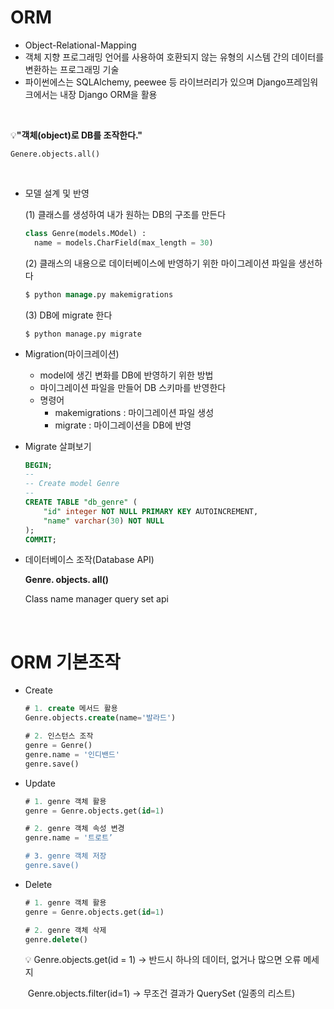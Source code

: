 # ORM

- Object-Relational-Mapping
- 객체 지향 프로그래밍 언어를 사용하여 호환되지 않는 유형의 시스템 간의 데이터를 변환하는 프로그래밍 기술
- 파이썬에스는 SQLAlchemy, peewee 등 라이브러리가 있으며 Django프레임워크에서는 내장 Django ORM을 활용

<Br>

💡**"객체(object)로 DB를 조작한다."**

`Genere.objects.all()`

<br>

- 모델 설계 및 반영

  (1) 클래스를 생성하여 내가 원하는 DB의 구조를 만든다

  ```sql
  class Genre(models.MOdel) : 
  	name = models.CharField(max_length = 30)
  ```

  (2) 클래스의 내용으로 데이터베이스에 반영하기 위한 마이그레이션 파일을 생선하다

  ```sql
  $ python manage.py makemigrations
  ```

  (3) DB에 migrate 한다 

  ```
  $ python manage.py migrate
  ```

  

- Migration(마이크레이션)

  - model에 생긴 변화를 DB에 반영하기 위한 방법
  - 마이그레이션 파일을 만들어 DB 스키마를 반영한다
  - 명령어
    - makemigrations : 마이그레이션 파일 생성
    - migrate : 마이그레이션을 DB에 반영 

- Migrate 살펴보기

  ```sql
  BEGIN;
  --
  -- Create model Genre
  --
  CREATE TABLE "db_genre" (
      "id" integer NOT NULL PRIMARY KEY AUTOINCREMENT,
      "name" varchar(30) NOT NULL
  ); 
  COMMIT;
  ```



- 데이터베이스 조작(Database API)

  **Genre.             objects.     all()**

   Class name    manager    query set api  

<Br>

# ORM 기본조작

- Create

  ```sql
  # 1. create 메서드 활용
  Genre.objects.create(name='발라드')
  
  # 2. 인스턴스 조작
  genre = Genre() 
  genre.name = '인디밴드' 
  genre.save()
  ```

- Update

  ```sql
  # 1. genre 객체 활용
  genre = Genre.objects.get(id=1) 
  
  # 2. genre 객체 속성 변경
  genre.name = '트로트’
  
  # 3. genre 객체 저장
  genre.save()
  ```

- Delete 

  ```sql
  # 1. genre 객체 활용
  genre = Genre.objects.get(id=1)
  
  # 2. genre 객체 삭제
  genre.delete()
  ```

  

  💡 Genre.objects.get(id = 1) -> 반드시 하나의 데이터, 없거나 많으면 오류 메세지 

  ​      Genre.objects.filter(id=1) -> 무조건 결과가 QuerySet (일종의 리스트)